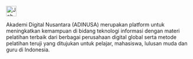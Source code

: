 [<img align="center" alt="JohannesMilke | Website" height="28px" src="https://adinusa.id/media/images/settings/adinusa-landscape-color.png" />](https://adinusa.id/)&ensp;  

Akademi Digital Nusantara (ADINUSA) merupakan platform untuk meningkatkan kemampuan di bidang teknologi informasi dengan materi pelatihan terbaik dari berbagai perusahaan digital global serta metode pelatihan teruji yang ditujukan untuk pelajar, mahasiswa, lulusan muda dan guru di Indonesia.  
